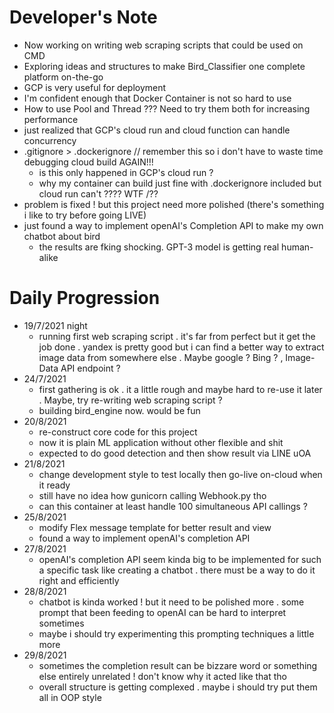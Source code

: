 # Developer's Note
- Now working on writing web scraping scripts that could be used on CMD
- Exploring ideas and structures to make Bird_Classifier one complete platform on-the-go
- GCP is very useful for deployment
- I'm confident enough that Docker Container is not so hard to use
- How to use Pool and Thread ??? Need to try them both for increasing performance
- just realized that GCP's cloud run and cloud function can handle concurrency
- .gitignore > .dockerignore // remember this so i don't have to waste time debugging cloud build AGAIN!!!
    - is this only happened in GCP's cloud run ?
    - why my container can build just fine with .dockerignore included but cloud run can't ???? WTF /??
- problem is fixed ! but this project need more polished (there's something i like to try before going LIVE)
- just found a way to implement openAI's Completion API to make my own chatbot about bird
    - the results are fking shocking. GPT-3 model is getting real human-alike
# Daily Progression
- 19/7/2021 night
    - running first web scraping script . it's far from perfect but it get the job done . yandex is pretty good but i can find a better way to extract image data from somewhere else . Maybe google ? Bing ? , Image-Data API endpoint ?
- 24/7/2021 
    - first gathering is ok . it a little rough and maybe hard to re-use it later . Maybe, try re-writing web scraping script ?
    - building bird_engine now. would be fun
- 20/8/2021
    - re-construct core code for this project
    - now it is plain ML application without other flexible and shit
    - expected to do good detection and then show result via LINE uOA
- 21/8/2021
    - change development style to test locally then go-live on-cloud when it ready
    - still have no idea how gunicorn calling Webhook.py tho
    - can this container at least handle 100 simultaneous API callings ?
- 25/8/2021
    - modify Flex message template for better result and view
    - found a way to implement openAI's completion API
- 27/8/2021
    - openAI's completion API seem kinda big to be implemented for such a specific task like creating a chatbot . there must be a way to do it right and efficiently
- 28/8/2021
    - chatbot is kinda worked ! but it need to be polished more . some prompt that been feeding to openAI can be hard to interpret sometimes
    - maybe i should try experimenting this prompting techniques a little more
- 29/8/2021
    - sometimes the completion result can be bizzare word or something else entirely unrelated ! don't know why it acted like that tho
    - overall structure is getting complexed . maybe i should try put them all in OOP style